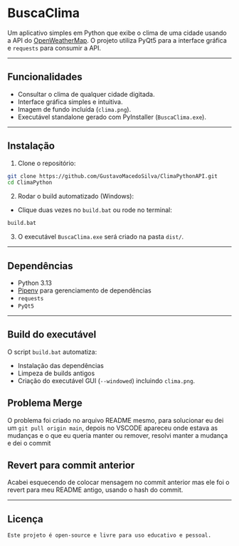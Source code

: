# BuscaClima

Um aplicativo simples em Python que exibe o clima de uma cidade usando a API do [OpenWeatherMap](https://openweathermap.org/api). O projeto utiliza PyQt5 para a interface gráfica e `requests` para consumir a API.  

---

## Funcionalidades
- Consultar o clima de qualquer cidade digitada.
- Interface gráfica simples e intuitiva.
- Imagem de fundo incluída (`clima.png`).
- Executável standalone gerado com PyInstaller (`BuscaClima.exe`).

---

## Instalação

1. Clone o repositório:  
```bash
git clone https://github.com/GustavoMacedoSilva/ClimaPythonAPI.git
cd ClimaPython
```

2. Rodar o build automatizado (Windows):  
- Clique duas vezes no `build.bat` ou rode no terminal:  
```bat
build.bat
```

3. O executável `BuscaClima.exe` será criado na pasta `dist/`.

---

## Dependências
- Python 3.13  
- [Pipenv](https://pipenv.pypa.io/) para gerenciamento de dependências  
- `requests`  
- `PyQt5`  

---

## Build do executável
O script `build.bat` automatiza:
- Instalação das dependências
- Limpeza de builds antigos
- Criação do executável GUI (`--windowed`) incluindo `clima.png`.

## Problema Merge
O problema foi criado no arquivo README mesmo, para solucionar eu dei um ``git pull origin main``, depois no VSCODE apareceu onde estava as mudanças e o que eu queria manter ou remover, resolvi manter a mudança e dei o commit

## Revert para commit anterior
Acabei esquecendo de colocar mensagem no commit anterior mas ele foi o revert para meu README antigo, usando o hash do commit.

---

## Licença
```
Este projeto é open-source e livre para uso educativo e pessoal.
```
